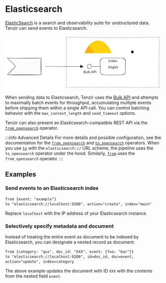 # Elasticsearch

[ElasticSearch](https://elastic.co/elasticsearch) is a search and observability
suite for unstructured data. Tenzir can send events to Elasticsearch.

![Elasticsearch](elasticsearch.svg)

When sending data to Elasticsearch, Tenzir uses the [Bulk
API](https://www.elastic.co/guide/en/elasticsearch/reference/current/docs-bulk.html)
and attempts to maximally batch events for throughput, accumulating multiple
events before shipping them within a single API call. You can control batching
behavior with the `max_content_length` and `send_timeout` options.

Tenzir can also present an Elasticsearch-compatible REST API via the
[`from_opensearch`](../../tql2/operators/from_opensearch.md) operator.

:::info Advanced Details
For more details and possible configuration, see the documentation for the
[`from_opensearch`](../../tql2/operators/from_opensearch.md) and
[`to_opensearch`](../../tql2/operators/to_opensearch.mdx) operators. When you
use [`to`](../../tql2/operators/to.md) with the `elasticsearch://` URL scheme,
the pipeline uses the `to_opensearch` operator under the hood. Similarly,
[`from`](../../tql2/operators/from.md) uses the `from_opensearch` operator.
:::

## Examples

### Send events to an Elasticsearch index

```tql
from {event: "example"}
to "elasticsearch://localhost:9200", action="create", index="main"
```

Replace `localhost` with the IP address of your Elasticsearch instance.

### Selectively specify metadata and document

Instead of treating the entire event as document to be indexed by Elasticsearch,
you can designate a nested record as document:

```tql
from {category: "qux", doc_id: "XXX", event: {foo: "bar"}}
to "elasticsearch://localhost:9200", id=doc_id, doc=event, action="update", index=category
```

The above example updates the document with ID `XXX` with the contents from the
nested field `event`.
